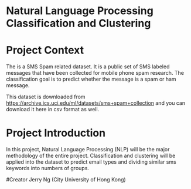 # Natural Language Processing Classification and Clustering 

# Project Context
The is a SMS Spam related dataset. It is a public set of SMS labeled messages that have been collected for mobile phone spam research. The classification goal is to predict whether the message is a spam or ham message.

This dataset is downloaded from https://archive.ics.uci.edu/ml/datasets/sms+spam+collection and you can download it here in csv format as well.

# Project Introduction 
In this project, Natural Language Processing (NLP) will be the major methodology of the entire project. 
Classification and clustering will be applied into the dataset to predict email types and dividing similar sms keywords into numbers of groups. 

#Creator 
Jerry Ng (City University of Hong Kong) 
